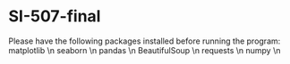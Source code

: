 # SI-507-final
Please have the following packages installed before running the program:
matplotlib \n
seaborn \n
pandas \n
BeautifulSoup \n
requests \n
numpy \n
